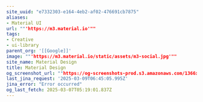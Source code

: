 ```yaml
---
site_uuid: "e7332303-e164-4eb2-af02-476691cb7875"
aliases:
- Material UI
url: ""'https://m3.material.io'""
tags:
- Creative
- ui-library
parent_org: '[[Google]]'
image: ""'https://m3.material.io/static/assets/m3-social.jpg'""
site_name: Material Design
title: Material Design
og_screenshot_url: ""https://og-screenshots-prod.s3.amazonaws.com/1366x768/80/false/56f060d26c0d011a63735a0d1e9c3359dac35ad71d2f7b52a923ef3feec3055a.jpeg""
last_jina_request: '2025-03-09T06:45:05.995Z'
jina_error: "Error occurred"
og_last_fetch: 2025-03-07T05:19:01.837Z
---
```


